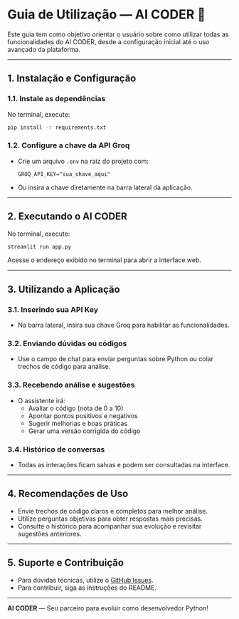 # Guia de Utilização — AI CODER 🤖

Este guia tem como objetivo orientar o usuário sobre como utilizar todas as funcionalidades do AI CODER, desde a configuração inicial até o uso avançado da plataforma.

---

## 1. Instalação e Configuração

### 1.1. Instale as dependências
No terminal, execute:
```bash
pip install -r requirements.txt
```

### 1.2. Configure a chave da API Groq
- Crie um arquivo `.env` na raiz do projeto com:
  ```
  GROQ_API_KEY="sua_chave_aqui"
  ```
- Ou insira a chave diretamente na barra lateral da aplicação.

---

## 2. Executando o AI CODER

No terminal, execute:
```bash
streamlit run app.py
```
Acesse o endereço exibido no terminal para abrir a interface web.

---

## 3. Utilizando a Aplicação

### 3.1. Inserindo sua API Key
- Na barra lateral, insira sua chave Groq para habilitar as funcionalidades.

### 3.2. Enviando dúvidas ou códigos
- Use o campo de chat para enviar perguntas sobre Python ou colar trechos de código para análise.

### 3.3. Recebendo análise e sugestões
- O assistente irá:
  - Avaliar o código (nota de 0 a 10)
  - Apontar pontos positivos e negativos
  - Sugerir melhorias e boas práticas
  - Gerar uma versão corrigida do código

### 3.4. Histórico de conversas
- Todas as interações ficam salvas e podem ser consultadas na interface.

---

## 4. Recomendações de Uso

- Envie trechos de código claros e completos para melhor análise.
- Utilize perguntas objetivas para obter respostas mais precisas.
- Consulte o histórico para acompanhar sua evolução e revisitar sugestões anteriores.

---

## 5. Suporte e Contribuição

- Para dúvidas técnicas, utilize o [GitHub Issues](https://github.com/thirabelloo/ai-coder/issues).
- Para contribuir, siga as instruções do README.

---

**AI CODER** — Seu parceiro para evoluir como desenvolvedor Python!